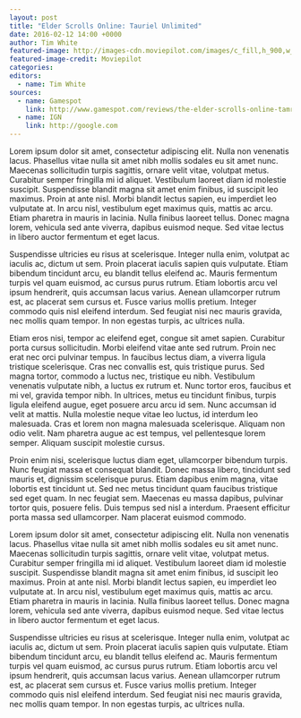```yaml
---
layout: post
title: "Elder Scrolls Online: Tauriel Unlimited"
date: 2016-02-12 14:00 +0000
author: Tim White
featured-image: http://images-cdn.moviepilot.com/images/c_fill,h_900,w_1600/t_mp_quality/kiqsktjswybq5zwhyl06/elder-scrolls-online-a-guide-to-the-best-classes-races-to-start-with-on-xbox-one-ps4-432382.jpg
featured-image-credit: Moviepilot
categories:
editors:
  - name: Tim White
sources:
  - name: Gamespot
    link: http://www.gamespot.com/reviews/the-elder-scrolls-online-tamriel-unlimited-review/1900-6416189/
  - name: IGN
    link: http://google.com
---
```

Lorem ipsum dolor sit amet, consectetur adipiscing elit. Nulla non venenatis lacus. Phasellus vitae nulla sit amet nibh mollis sodales eu sit amet nunc. Maecenas sollicitudin turpis sagittis, ornare velit vitae, volutpat metus. Curabitur semper fringilla mi id aliquet. Vestibulum laoreet diam id molestie suscipit. Suspendisse blandit magna sit amet enim finibus, id suscipit leo maximus. Proin at ante nisl. Morbi blandit lectus sapien, eu imperdiet leo vulputate at. In arcu nisl, vestibulum eget maximus quis, mattis ac arcu. Etiam pharetra in mauris in lacinia. Nulla finibus laoreet tellus. Donec magna lorem, vehicula sed ante viverra, dapibus euismod neque. Sed vitae lectus in libero auctor fermentum et eget lacus.

Suspendisse ultricies eu risus at scelerisque. Integer nulla enim, volutpat ac iaculis ac, dictum ut sem. Proin placerat iaculis sapien quis vulputate. Etiam bibendum tincidunt arcu, eu blandit tellus eleifend ac. Mauris fermentum turpis vel quam euismod, ac cursus purus rutrum. Etiam lobortis arcu vel ipsum hendrerit, quis accumsan lacus varius. Aenean ullamcorper rutrum est, ac placerat sem cursus et. Fusce varius mollis pretium. Integer commodo quis nisl eleifend interdum. Sed feugiat nisi nec mauris gravida, nec mollis quam tempor. In non egestas turpis, ac ultrices nulla.

Etiam eros nisi, tempor ac eleifend eget, congue sit amet sapien. Curabitur porta cursus sollicitudin. Morbi eleifend vitae ante sed rutrum. Proin nec erat nec orci pulvinar tempus. In faucibus lectus diam, a viverra ligula tristique scelerisque. Cras nec convallis est, quis tristique purus. Sed magna tortor, commodo a luctus nec, tristique eu nibh. Vestibulum venenatis vulputate nibh, a luctus ex rutrum et. Nunc tortor eros, faucibus et mi vel, gravida tempor nibh. In ultrices, metus eu tincidunt finibus, turpis ligula eleifend augue, eget posuere arcu arcu id sem. Nunc accumsan id velit at mattis. Nulla molestie neque vitae leo luctus, id interdum leo malesuada. Cras et lorem non magna malesuada scelerisque. Aliquam non odio velit. Nam pharetra augue ac est tempus, vel pellentesque lorem semper. Aliquam suscipit molestie cursus.

Proin enim nisi, scelerisque luctus diam eget, ullamcorper bibendum turpis. Nunc feugiat massa et consequat blandit. Donec massa libero, tincidunt sed mauris et, dignissim scelerisque purus. Etiam dapibus enim magna, vitae lobortis est tincidunt ut. Sed nec metus tincidunt quam faucibus tristique sed eget quam. In nec feugiat sem. Maecenas eu massa dapibus, pulvinar tortor quis, posuere felis. Duis tempus sed nisl a interdum. Praesent efficitur porta massa sed ullamcorper. Nam placerat euismod commodo.

Lorem ipsum dolor sit amet, consectetur adipiscing elit. Nulla non venenatis lacus. Phasellus vitae nulla sit amet nibh mollis sodales eu sit amet nunc. Maecenas sollicitudin turpis sagittis, ornare velit vitae, volutpat metus. Curabitur semper fringilla mi id aliquet. Vestibulum laoreet diam id molestie suscipit. Suspendisse blandit magna sit amet enim finibus, id suscipit leo maximus. Proin at ante nisl. Morbi blandit lectus sapien, eu imperdiet leo vulputate at. In arcu nisl, vestibulum eget maximus quis, mattis ac arcu. Etiam pharetra in mauris in lacinia. Nulla finibus laoreet tellus. Donec magna lorem, vehicula sed ante viverra, dapibus euismod neque. Sed vitae lectus in libero auctor fermentum et eget lacus.

Suspendisse ultricies eu risus at scelerisque. Integer nulla enim, volutpat ac iaculis ac, dictum ut sem. Proin placerat iaculis sapien quis vulputate. Etiam bibendum tincidunt arcu, eu blandit tellus eleifend ac. Mauris fermentum turpis vel quam euismod, ac cursus purus rutrum. Etiam lobortis arcu vel ipsum hendrerit, quis accumsan lacus varius. Aenean ullamcorper rutrum est, ac placerat sem cursus et. Fusce varius mollis pretium. Integer commodo quis nisl eleifend interdum. Sed feugiat nisi nec mauris gravida, nec mollis quam tempor. In non egestas turpis, ac ultrices nulla.

